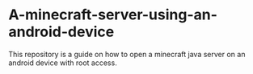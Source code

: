 # A-minecraft-server-using-an-android-device
This repository is a guide on how to open a minecraft java server on an android device with root access.
